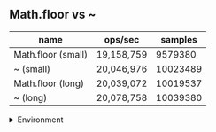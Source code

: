 ## Math.floor vs ~

|name|ops/sec|samples|
|-|-|-|
|Math.floor (small)|19,158,759|9579380|
|~ (small)|20,046,976|10023489|
|Math.floor (long)|20,039,072|10019537|
|~ (long)|20,078,758|10039380|


<details>
<summary>Environment</summary>

* __Machine:__ linux x64 | 4 vCPUs | 15.2GB Mem
* __Run:__ Wed Jul 17 2024 13:25:38 GMT+0000 (Coordinated Universal Time)
</details>

<!--
{"environment":{"platform":"linux","arch":"x64","cpus":4,"totalMemory":15.245231628417969},"benchmarks":[{"name":"Math.floor (small)","opsSec":19158759.57854632,"samples":9579380},{"name":"~ (small)","opsSec":20046976.676859055,"samples":10023489},{"name":"Math.floor (long)","opsSec":20039072.276645616,"samples":10019537},{"name":"~ (long)","opsSec":20078758.233128577,"samples":10039380}]}-->
